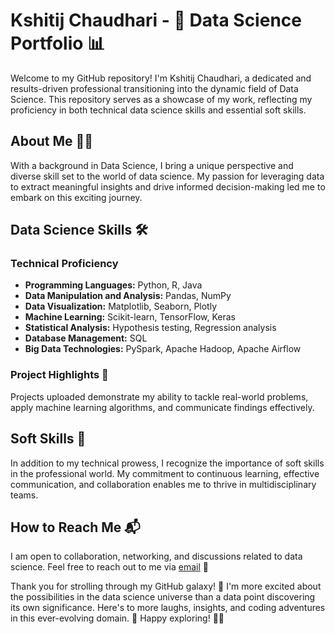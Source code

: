 # Kshitij Chaudhari - 🚀 Data Science Portfolio 📊

Welcome to my GitHub repository! I'm Kshitij Chaudhari, a dedicated and results-driven professional transitioning into the dynamic field of Data Science. This repository serves as a showcase of my work, reflecting my proficiency in both technical data science skills and essential soft skills.

## About Me 🧑‍💻

With a background in Data Science, I bring a unique perspective and diverse skill set to the world of data science. My passion for leveraging data to extract meaningful insights and drive informed decision-making led me to embark on this exciting journey.

## Data Science Skills 🛠️

### Technical Proficiency
- **Programming Languages:** Python, R, Java
- **Data Manipulation and Analysis:** Pandas, NumPy
- **Data Visualization:** Matplotlib, Seaborn, Plotly
- **Machine Learning:** Scikit-learn, TensorFlow, Keras
- **Statistical Analysis:** Hypothesis testing, Regression analysis
- **Database Management:** SQL
- **Big Data Technologies:** PySpark, Apache Hadoop, Apache Airflow

### Project Highlights 🌟

Projects uploaded demonstrate my ability to tackle real-world problems, apply machine learning algorithms, and communicate findings effectively.

## Soft Skills 🤝

In addition to my technical prowess, I recognize the importance of soft skills in the professional world. My commitment to continuous learning, effective communication, and collaboration enables me to thrive in multidisciplinary teams.

## How to Reach Me 📬

I am open to collaboration, networking, and discussions related to data science. Feel free to reach out to me via [email](mailto:chaudahri.kshitij2001@gmail.com) 📧


Thank you for strolling through my GitHub galaxy! 🌌 I'm more excited about the possibilities in the data science universe than a data point discovering its own significance. Here's to more laughs, insights, and coding adventures in this ever-evolving domain. 🚀 Happy exploring! 🤖✨

